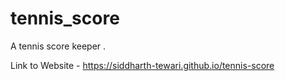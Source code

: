 # tennis_score
A tennis score keeper .

Link to Website - <a href=https://siddharth-tewari.github.io/tennis-score>https://siddharth-tewari.github.io/tennis-score</a>
